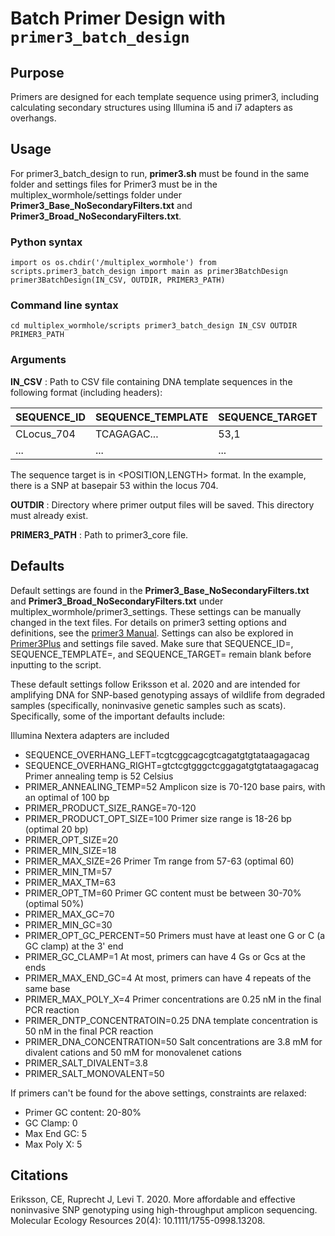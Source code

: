 # Batch Primer Design with `primer3_batch_design`

## Purpose
Primers are designed for each template sequence using primer3, including calculating secondary structures using Illumina i5 and i7 adapters as overhangs.

## Usage
For primer3_batch_design to run, **primer3.sh** must be found in the same folder and settings files for Primer3 must be in the multiplex_wormhole/settings folder under **Primer3_Base_NoSecondaryFilters.txt** and **Primer3_Broad_NoSecondaryFilters.txt**.

### Python syntax
`import os
os.chdir('/multiplex_wormhole')
from scripts.primer3_batch_design import main as primer3BatchDesign
primer3BatchDesign(IN_CSV, OUTDIR, PRIMER3_PATH)`

### Command line syntax
`cd multiplex_wormhole/scripts
primer3_batch_design IN_CSV OUTDIR PRIMER3_PATH`

### Arguments
**IN_CSV** : Path to CSV file containing DNA template sequences in the following format (including headers):

| SEQUENCE_ID   | SEQUENCE_TEMPLATE    | SEQUENCE_TARGET    |
| ------------- | -------------------- | ------------------ |
| CLocus_704    | TCAGAGAC...          | 53,1               |
| ...           | ...                  | ...                |

The sequence target is in <POSITION,LENGTH> format. In the example, there is a SNP at basepair 53 within the locus 704.

**OUTDIR** : Directory where primer output files will be saved. This directory must already exist.

**PRIMER3_PATH** : Path to primer3_core file.


## Defaults
Default settings are found in the **Primer3_Base_NoSecondaryFilters.txt** and **Primer3_Broad_NoSecondaryFilters.txt** under multiplex_wormhole/primer3_settings. These settings can be manually changed in the text files. For details on primer3 setting options and definitions, see the [primer3 Manual](https://primer3.org/manual.html). Settings can also be explored in [Primer3Plus](https://www.primer3plus.com) and settings file saved. Make sure that SEQUENCE_ID=, SEQUENCE_TEMPLATE=, and SEQUENCE_TARGET= remain blank before inputting to the script.

These default settings follow Eriksson et al. 2020 and are intended for amplifying DNA for SNP-based genotyping assays of wildlife from degraded samples (specifically, noninvasive genetic samples such as scats). Specifically, some of the important defaults include:

Illumina Nextera adapters are included
- SEQUENCE_OVERHANG_LEFT=tcgtcggcagcgtcagatgtgtataagagacag
- SEQUENCE_OVERHANG_RIGHT=gtctcgtgggctcggagatgtgtataagagacag
Primer annealing temp is 52 Celsius
- PRIMER_ANNEALING_TEMP=52
Amplicon size is 70-120 base pairs, with an optimal of 100 bp
- PRIMER_PRODUCT_SIZE_RANGE=70-120
- PRIMER_PRODUCT_OPT_SIZE=100
Primer size range is 18-26 bp (optimal 20 bp)
- PRIMER_OPT_SIZE=20
- PRIMER_MIN_SIZE=18
- PRIMER_MAX_SIZE=26
Primer Tm range from 57-63 (optimal 60)
- PRIMER_MIN_TM=57
- PRIMER_MAX_TM=63
- PRIMER_OPT_TM=60
Primer GC content must be between 30-70% (optimal 50%)
- PRIMER_MAX_GC=70
- PRIMER_MIN_GC=30
- PRIMER_OPT_GC_PERCENT=50
Primers must have at least one G or C (a GC clamp) at the 3' end
- PRIMER_GC_CLAMP=1
At most, primers can have 4 Gs or Gcs at the ends
- PRIMER_MAX_END_GC=4
At most, primers can have 4 repeats of the same base
- PRIMER_MAX_POLY_X=4
Primer concentrations are 0.25 nM in the final PCR reaction
- PRIMER_DNTP_CONCENTRATOIN=0.25
DNA template concentration is 50 nM in the final PCR reaction
- PRIMER_DNA_CONCENTRATION=50
Salt concentrations are 3.8 mM for divalent cations and 50 mM for monovalenet cations
- PRIMER_SALT_DIVALENT=3.8
- PRIMER_SALT_MONOVALENT=50

If primers can't be found for the above settings, constraints are relaxed:
- Primer GC content: 20-80%
- GC Clamp: 0
- Max End GC: 5
- Max Poly X: 5

## Citations
Eriksson, CE, Ruprecht J, Levi T. 2020. More affordable and effective noninvasive SNP genotyping using high-throughput amplicon sequencing. Molecular Ecology Resources 20(4): 10.1111/1755-0998.13208.

